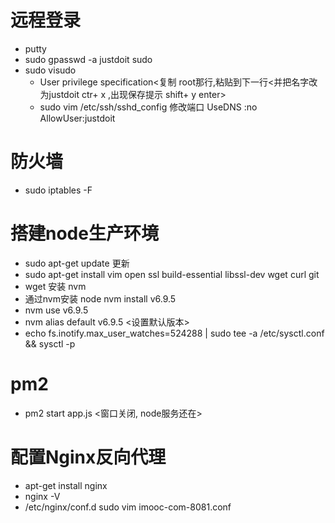 # 远程登录
  * putty
  * sudo gpasswd -a justdoit sudo <Adding user justdoit to group sudo>
  * sudo visudo
     *  User privilege specification<复制 root那行,粘贴到下一行<并把名字改为justdoit  ctr+ x ,出现保存提示 shift+ y  enter>
     *  sudo vim /etc/ssh/sshd_config    修改端口 UseDNS :no  AllowUser:justdoit
 # 防火墙
  * sudo iptables -F 
# 搭建node生产环境  
  * sudo apt-get update  更新
  * sudo apt-get install vim open ssl build-essential libssl-dev wget  curl git
  *  wget 安装 nvm
  * 通过nvm安装 node   nvm install v6.9.5
  * nvm use v6.9.5
  * nvm alias default v6.9.5  <设置默认版本>
  * echo fs.inotify.max_user_watches=524288 | sudo tee -a /etc/sysctl.conf && sysctl -p
 # pm2
  * pm2 start app.js <窗口关闭, node服务还在>
 # 配置Nginx反向代理
  * apt-get install nginx
  * nginx -V  
  * /etc/nginx/conf.d   sudo vim imooc-com-8081.conf
